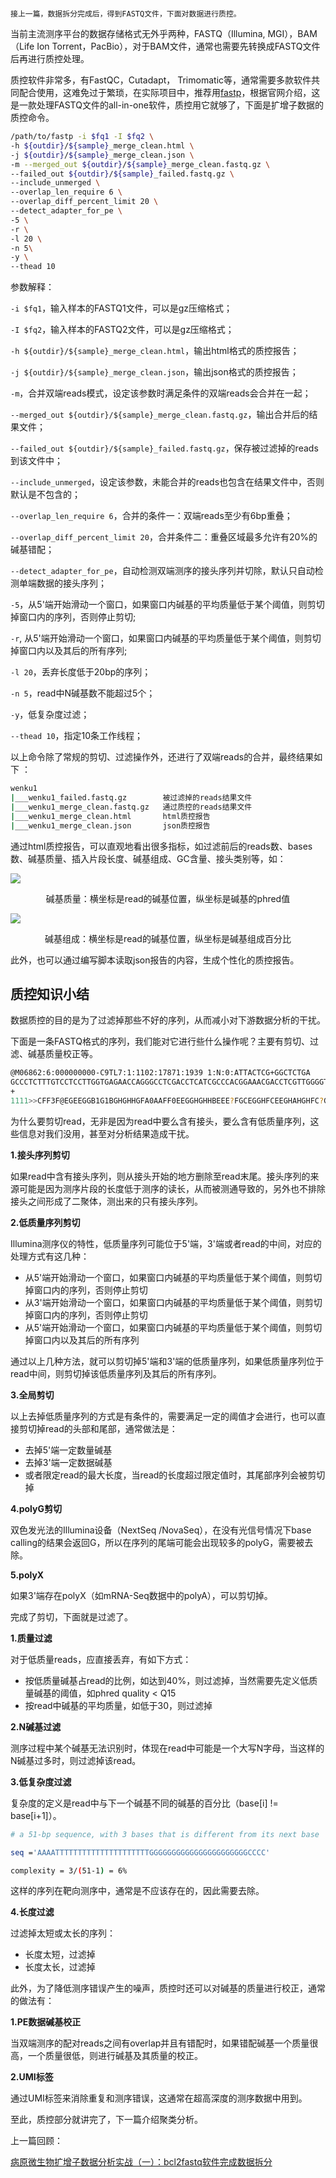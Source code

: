                                                                                                                                                                                                                                                                                                                                                                                                                                  接上一篇，数据拆分完成后，得到FASTQ文件，下面对数据进行质控。



当前主流测序平台的数据存储格式无外乎两种，FASTQ（Illumina, MGI），BAM（Life Ion Torrent，PacBio），对于BAM文件，通常也需要先转换成FASTQ文件后再进行质控处理。



质控软件非常多，有FastQC，Cutadapt， Trimomatic等，通常需要多款软件共同配合使用，这难免过于繁琐，在实际项目中，推荐用[fastp](https://github.com/OpenGene/fastp)，根据官网介绍，这是一款处理FASTQ文件的all-in-one软件，质控用它就够了，下面是扩增子数据的质控命令。

```bash
/path/to/fastp -i $fq1 -I $fq2 \
-h ${outdir}/${sample}_merge_clean.html \
-j ${outdir}/${sample}_merge_clean.json \
-m --merged_out ${outdir}/${sample}_merge_clean.fastq.gz \
--failed_out ${outdir}/${sample}_failed.fastq.gz \
--include_unmerged \
--overlap_len_require 6 \
--overlap_diff_percent_limit 20 \
--detect_adapter_for_pe \
-5 \
-r \
-l 20 \
-n 5\
-y \
--thead 10
```



参数解释：

`-i $fq1`，输入样本的FASTQ1文件，可以是gz压缩格式；

`-I $fq2`，输入样本的FASTQ2文件，可以是gz压缩格式；

`-h ${outdir}/${sample}_merge_clean.html`，输出html格式的质控报告；

`-j ${outdir}/${sample}_merge_clean.json`，输出json格式的质控报告；

`-m`，合并双端reads模式，设定该参数时满足条件的双端reads会合并在一起；

`--merged_out ${outdir}/${sample}_merge_clean.fastq.gz`，输出合并后的结果文件；

`--failed_out ${outdir}/${sample}_failed.fastq.gz`，保存被过滤掉的reads到该文件中；

`--include_unmerged`，设定该参数，未能合并的reads也包含在结果文件中，否则默认是不包含的；

`--overlap_len_require 6`，合并的条件一：双端reads至少有6bp重叠；

`--overlap_diff_percent_limit 20`，合并条件二：重叠区域最多允许有20%的碱基错配；

`--detect_adapter_for_pe`，自动检测双端测序的接头序列并切除，默认只自动检测单端数据的接头序列；

`-5`，从5'端开始滑动一个窗口，如果窗口内碱基的平均质量低于某个阈值，则剪切掉窗口内的序列，否则停止剪切;

`-r`, 从5'端开始滑动一个窗口，如果窗口内碱基的平均质量低于某个阈值，则剪切掉窗口内以及其后的所有序列;

`-l 20`，丢弃长度低于20bp的序列；

`-n 5`，read中N碱基数不能超过5个；

`-y`，低复杂度过滤；

`--thead 10`，指定10条工作线程；



以上命令除了常规的剪切、过滤操作外，还进行了双端reads的合并，最终结果如下 ：

```bash
wenku1
|___wenku1_failed.fastq.gz        被过滤掉的reads结果文件
|___wenku1_merge_clean.fastq.gz   通过质控的reads结果文件
|___wenku1_merge_clean.html       html质控报告
|___wenku1_merge_clean.json       json质控报告
```

通过html质控报告，可以直观地看出很多指标，如过滤前后的reads数、bases数、碱基质量、插入片段长度、碱基组成、GC含量、接头类别等，如：

![](img/10.phred.png)



<center>碱基质量：横坐标是read的碱基位置，纵坐标是碱基的phred值</center>



![](img/10.ATGC.png)

<center>碱基组成：横坐标是read的碱基位置，纵坐标是碱基组成百分比</center>

此外，也可以通过编写脚本读取json报告的内容，生成个性化的质控报告。

## 质控知识小结

数据质控的目的是为了过滤掉那些不好的序列，从而减小对下游数据分析的干扰。



下面是一条FASTQ格式的序列，我们能对它进行些什么操作呢？主要有剪切、过滤、碱基质量校正等。

```bash
@M06862:6:000000000-C9TL7:1:1102:17871:1939 1:N:0:ATTACTCG+GGCTCTGA
GCCCTCTTTGTCCTCCTTGGTGAGAACCAGGGCCTCGACCTCATCGCCCACGGAAACGACCTCGTTGGGGTCGA
+
1111>>CFF3F@EGEEGGB1G1BGHGHHGFA0AAFF0EEGGHGHHBEEE?FGCEGGHFCEEGHAHGHFC?GG??
```



为什么要剪切read，无非是因为read中要么含有接头，要么含有低质量序列，这些信息对我们没用，甚至对分析结果造成干扰。

**1.接头序列剪切**

如果read中含有接头序列，则从接头开始的地方删除至read末尾。接头序列的来源可能是因为测序片段的长度低于测序的读长，从而被测通导致的，另外也不排除接头之间形成了二聚体，测出来的只有接头序列。

**2.低质量序列剪切**

Illumina测序仪的特性，低质量序列可能位于5'端，3'端或者read的中间，对应的处理方式有这几种：

- 从5'端开始滑动一个窗口，如果窗口内碱基的平均质量低于某个阈值，则剪切掉窗口内的序列，否则停止剪切
- 从3'端开始滑动一个窗口，如果窗口内碱基的平均质量低于某个阈值，则剪切掉窗口内的序列，否则停止剪切
- 从5'端开始滑动一个窗口，如果窗口内碱基的平均质量低于某个阈值，则剪切掉窗口内以及其后的所有序列

通过以上几种方法，就可以剪切掉5'端和3'端的低质量序列，如果低质量序列位于read中间，则剪切掉该低质量序列及其后的所有序列。

**3.全局剪切**

以上去掉低质量序列的方式是有条件的，需要满足一定的阈值才会进行，也可以直接剪切掉read的头部和尾部，通常做法是：

- 去掉5'端一定数量碱基
- 去掉3'端一定数据碱基
- 或者限定read的最大长度，当read的长度超过限定值时，其尾部序列会被剪切掉

**4.polyG剪切**

双色发光法的Illumina设备（NextSeq /NovaSeq），在没有光信号情况下base calling的结果会返回G，所以在序列的尾端可能会出现较多的polyG，需要被去除。

**5.polyX**

如果3'端存在polyX（如mRNA-Seq数据中的polyA），可以剪切掉。



完成了剪切，下面就是过滤了。

**1.质量过滤**

对于低质量reads，应直接丢弃，有如下方式：

- 按低质量碱基占read的比例，如达到40%，则过滤掉，当然需要先定义低质量碱基的阈值，如phred quality < Q15
- 按read中碱基的平均质量，如低于30，则过滤掉

**2.N碱基过滤**

测序过程中某个碱基无法识别时，体现在read中可能是一个大写N字母，当这样的N碱基过多时，则过滤掉该read。

**3.低复杂度过滤**

复杂度的定义是read中与下一个碱基不同的碱基的百分比（base[i] != base[i+1]）。

```bash
# a 51-bp sequence, with 3 bases that is different from its next base

seq ='AAAATTTTTTTTTTTTTTTTTTTTTGGGGGGGGGGGGGGGGGGGGGGCCCC'

complexity = 3/(51-1) = 6%
```

这样的序列在靶向测序中，通常是不应该存在的，因此需要去除。

**4.长度过滤**

过滤掉太短或太长的序列：

- 长度太短，过滤掉
- 长度太长，过滤掉



此外，为了降低测序错误产生的噪声，质控时还可以对碱基的质量进行校正，通常的做法有：

**1.PE数据碱基校正**

当双端测序的配对reads之间有overlap并且有错配时，如果错配碱基一个质量很高，一个质量很低，则进行碱基及其质量的校正。

**2.UMI标签**

通过UMI标签来消除重复和测序错误，这通常在超高深度的测序数据中用到。



至此，质控部分就讲完了，下一篇介绍聚类分析。



上一篇回顾：

[病原微生物扩增子数据分析实战（一）：bcl2fastq软件完成数据拆分](https://mp.weixin.qq.com/s?__biz=MzIxMjQxMDYxNA==&mid=2247483860&idx=1&sn=75f5503b79466b32d0897f6b0e831f42&chksm=9747c84da030415b822c3b086304f0e61a7e41bd34bfc903e9e32a933227004d958433a35f56&token=1537398109&lang=zh_CN#rd)

